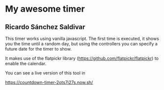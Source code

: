 # My awesome timer

## Ricardo Sánchez Saldivar

This timer works using vanilla javascript. The first time is executed, it shows you the time until a random day, but using the controllers you can specify a future date for the timer to show.

It makes use of the flatpickr library (https://github.com/flatpickr/flatpickr) to enable the calendar.

You can see a live version of this tool in

https://countdown-timer-2ots7i27s.now.sh/

